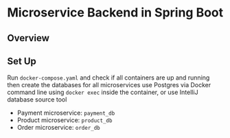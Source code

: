 # Microservice Backend in Spring Boot

## Overview

## Set Up 

Run `docker-compose.yaml` and check if all containers are up and running then create the databases for all microservices use Postgres via Docker command line using `docker exec` inside the container, or use IntelliJ database source tool

- Payment microservice: `payment_db`
- Product microservice: `product_db`
- Order microservice: `order_db`